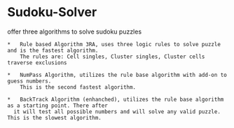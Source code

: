 # Sudoku-Solver

   offer three algorithms to solve sudoku puzzles
  
 	*	Rule based Algorithm 3RA, uses three logic rules to solve puzzle and is the fastest algorithm.
 		The rules are: Cell singles, Cluster singles, Cluster cells traverse exclusions
 	
 	*	NumPass Algorithm, utilizes the rule base algorithm with add-on to guess numbers.
 		This is the second fastest algorithm.
 	
 	*	BackTrack Algorithm (enhanched), utilizes the rule base algorithm as a starting point. There after
      it will test all possible numbers and will solve any valid puzzle. This is the slowest algorithm.
 
